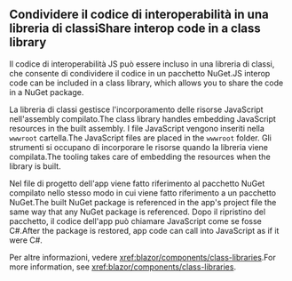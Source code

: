 ## <a name="share-interop-code-in-a-class-library"></a><span data-ttu-id="3a97b-101">Condividere il codice di interoperabilità in una libreria di classi</span><span class="sxs-lookup"><span data-stu-id="3a97b-101">Share interop code in a class library</span></span>

<span data-ttu-id="3a97b-102">Il codice di interoperabilità JS può essere incluso in una libreria di classi, che consente di condividere il codice in un pacchetto NuGet.</span><span class="sxs-lookup"><span data-stu-id="3a97b-102">JS interop code can be included in a class library, which allows you to share the code in a NuGet package.</span></span>

<span data-ttu-id="3a97b-103">La libreria di classi gestisce l'incorporamento delle risorse JavaScript nell'assembly compilato.</span><span class="sxs-lookup"><span data-stu-id="3a97b-103">The class library handles embedding JavaScript resources in the built assembly.</span></span> <span data-ttu-id="3a97b-104">I file JavaScript vengono inseriti nella `wwwroot` cartella.</span><span class="sxs-lookup"><span data-stu-id="3a97b-104">The JavaScript files are placed in the `wwwroot` folder.</span></span> <span data-ttu-id="3a97b-105">Gli strumenti si occupano di incorporare le risorse quando la libreria viene compilata.</span><span class="sxs-lookup"><span data-stu-id="3a97b-105">The tooling takes care of embedding the resources when the library is built.</span></span>

<span data-ttu-id="3a97b-106">Nel file di progetto dell'app viene fatto riferimento al pacchetto NuGet compilato nello stesso modo in cui viene fatto riferimento a un pacchetto NuGet.</span><span class="sxs-lookup"><span data-stu-id="3a97b-106">The built NuGet package is referenced in the app's project file the same way that any NuGet package is referenced.</span></span> <span data-ttu-id="3a97b-107">Dopo il ripristino del pacchetto, il codice dell'app può chiamare JavaScript come se fosse C#.</span><span class="sxs-lookup"><span data-stu-id="3a97b-107">After the package is restored, app code can call into JavaScript as if it were C#.</span></span>

<span data-ttu-id="3a97b-108">Per altre informazioni, vedere <xref:blazor/components/class-libraries>.</span><span class="sxs-lookup"><span data-stu-id="3a97b-108">For more information, see <xref:blazor/components/class-libraries>.</span></span>
